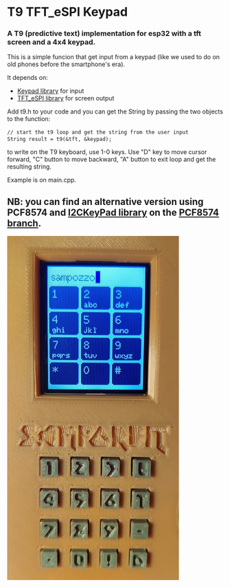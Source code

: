 # T9 TFT_eSPI Keypad
### A T9 (predictive text) implementation for esp32 with a tft screen and a 4x4 keypad.

This is a simple funcion that get input from a keypad (like we used to do on old phones before the smartphone's era).

It depends on:
* [Keypad library](https://github.com/Chris--A/Keypad) for input
* [TFT_eSPI library](https://github.com/Bodmer/TFT_eSPI) for screen output

Add t9.h to your code and you can get the String by passing the two objects to the function:

```
// start the t9 loop and get the string from the user input
String result = t9(&tft, &keypad);
```
to write on the T9 keyboard, use 1-0 keys. Use "D" key to move cursor forward, "C" button to move backward, "A" button to exit loop and get the resulting string.

Example is on main.cpp.

## NB: you can find an alternative version using PCF8574 and [I2CKeyPad library](https://github.com/RobTillaart/I2CKeyPad) on the [PCF8574 branch](https://github.com/Sampozzo/t9-tftespi-keypad/tree/PCF8574).



![plot](./images/t9.jpg)
